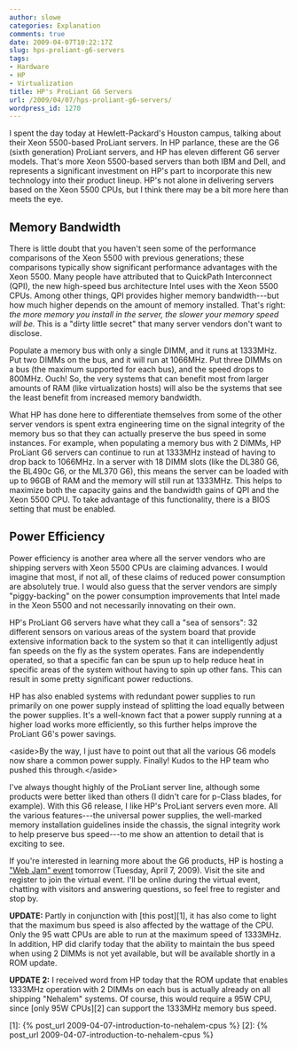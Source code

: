```yaml
---
author: slowe
categories: Explanation
comments: true
date: 2009-04-07T10:22:17Z
slug: hps-proliant-g6-servers
tags:
- Hardware
- HP
- Virtualization
title: HP's ProLiant G6 Servers
url: /2009/04/07/hps-proliant-g6-servers/
wordpress_id: 1270
---
```


I spent the day today at Hewlett-Packard's Houston campus, talking about their Xeon 5500-based ProLiant servers. In HP parlance, these are the G6 (sixth generation) ProLiant servers, and HP has eleven different G6 server models. That's more Xeon 5500-based servers than both IBM and Dell, and represents a significant investment on HP's part to incorporate this new technology into their product lineup. HP's not alone in delivering servers based on the Xeon 5500 CPUs, but I think there may be a bit more here than meets the eye.

## Memory Bandwidth

There is little doubt that you haven't seen some of the performance comparisons of the Xeon 5500 with previous generations; these comparisons typically show significant performance advantages with the Xeon 5500. Many people have attributed that to QuickPath Interconnect (QPI), the new high-speed bus architecture Intel uses with the Xeon 5500 CPUs. Among other things, QPI provides higher memory bandwidth---but how much higher depends on the amount of memory installed. That's right: _the more memory you install in the server, the slower your memory speed will be._ This is a "dirty little secret" that many server vendors don't want to disclose.

Populate a memory bus with only a single DIMM, and it runs at 1333MHz. Put two DIMMs on the bus, and it will run at 1066MHz. Put three DIMMs on a bus (the maximum supported for each bus), and the speed drops to 800MHz. Ouch! So, the very systems that can benefit most from larger amounts of RAM (like virtualization hosts) will also be the systems that see the least benefit from increased memory bandwidth.

What HP has done here to differentiate themselves from some of the other server vendors is spent extra engineering time on the signal integrity of the memory bus so that they can actually preserve the bus speed in some instances. For example, when populating a memory bus with 2 DIMMs, HP ProLiant G6 servers can continue to run at 1333MHz instead of having to drop back to 1066MHz. In a server with 18 DIMM slots (like the DL380 G6, the BL490c G6, or the ML370 G6), this means the server can be loaded with up to 96GB of RAM and the memory will still run at 1333MHz. This helps to maximize both the capacity gains and the bandwidth gains of QPI and the Xeon 5500 CPU. To take advantage of this functionality, there is a BIOS setting that must be enabled.

## Power Efficiency

Power efficiency is another area where all the server vendors who are shipping servers with Xeon 5500 CPUs are claiming advances. I would imagine that most, if not all, of these claims of reduced power consumption are absolutely true. I would also guess that the server vendors are simply "piggy-backing" on the power consumption improvements that Intel made in the Xeon 5500 and not necessarily innovating on their own.

HP's ProLiant G6 servers have what they call a "sea of sensors": 32 different sensors on various areas of the system board that provide extensive information back to the system so that it can intelligently adjust fan speeds on the fly as the system operates. Fans are independently operated, so that a specific fan can be spun up to help reduce heat in specific areas of the system without having to spin up other fans. This can result in some pretty significant power reductions.

HP has also enabled systems with redundant power supplies to run primarily on one power supply instead of splitting the load equally between the power supplies. It's a well-known fact that a power supply running at a higher load works more efficiently, so this further helps improve the ProLiant G6's power savings.

&lt;aside&gt;By the way, I just have to point out that all the various G6 models now share a common power supply. Finally! Kudos to the HP team who pushed this through.&lt;/aside&gt;

I've always thought highly of the ProLiant server line, although some products were better liked than others (I didn't care for p-Class blades, for example). With this G6 release, I like HP's ProLiant servers even more. All the various features---the universal power supplies, the well-marked memory installation guidelines inside the chassis, the signal integrity work to help preserve bus speed---to me show an attention to detail that is exciting to see.

If you're interested in learning more about the G6 products, HP is hosting a ["Web Jam" event](http://www.hp.com/go/web-jam) tomorrow (Tuesday, April 7, 2009). Visit the site and register to join the virtual event. I'll be online during the virtual event, chatting with visitors and answering questions, so feel free to register and stop by.

**UPDATE:** Partly in conjunction with [this post][1], it has also come to light that the maximum bus speed is also affected by the wattage of the CPU. Only the 95 watt CPUs are able to run at the maximum speed of 1333MHz. In addition, HP did clarify today that the ability to maintain the bus speed when using 2 DIMMs is not yet available, but will be available shortly in a ROM update.

**UPDATE 2:** I received word from HP today that the ROM update that enables 1333MHz operation with 2 DIMMs on each bus is actually already on all shipping "Nehalem" systems. Of course, this would require a 95W CPU, since [only 95W CPUs][2] can support the 1333MHz memory bus speed.

[1]: {% post_url 2009-04-07-introduction-to-nehalem-cpus %}
[2]: {% post_url 2009-04-07-introduction-to-nehalem-cpus %}
